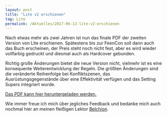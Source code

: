 ```yaml
---
layout: post
title: "Lite v2 erschienen"
tag: Lite
permalink: /Aktuelles/2017-06-13-lite-v2-erschienen
---
```


Nach etwas mehr als zwei Jahren ist nun das finale PDF der zweiten Version von Lite erschienen. Spätestens bis zur FeenCon soll dann auch das Buch erscheinen, der Preis steht noch nicht fest, aber es wird wieder vollfarbig gedruckt und diesmal auch als Hardcover gebunden.

Richtig große Änderungen bietet die neue Version nicht, vielmehr ist es eine konsequente Weiterentwicklung der Regeln. Die größten Änderungen sind die veränderte Reihenfolge bei Konfliktszenen, das Ausrüstungsgegenstände über eine Effektivität verfügen und das Setting Supers integriert wurde.

[Das PDF kann hier heruntergeladen werden.](https://lite.jcgames.de/Publikationen/)

Wie immer freue ich mich über jegliches Feedback und bedanke mich auch nochmal hier an meinen fleißigen Lektor [Belchion](https://belchion.rsp-blogs.de/).
